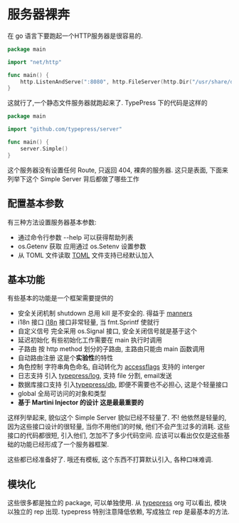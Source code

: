 服务器裸奔
==========

在 go 语言下要跑起一个HTTP服务器是很容易的.
```go
package main

import "net/http"

func main() {
	http.ListenAndServe(":8080", http.FileServer(http.Dir("/usr/share/doc")))
}
```
这就行了,一个静态文件服务器就跑起来了. TypePress 下的代码是这样的
```go
package main

import "github.com/typepress/server"

func main() {
    server.Simple()
}
```
这个服务器没有设置任何 Route, 只返回 404, 裸奔的服务器. 这只是表面, 下面来列举下这个 Simple Server 背后都做了哪些工作

## 配置基本参数
有三种方法设置服务器基本参数:

 - 通过命令行参数 --help 可以获得帮助列表
 - os.Getenv 获取 应用通过 os.Setenv 设置参数
 - 从 TOML 文件读取 [TOML][1] 文件支持已经默认加入

## 基本功能
有些基本的功能是一个框架需要提供的

 - 安全关闭机制 shutdown 总用 kill 是不安全的. 得益于 [manners][2]
 - i18n 接口 [i18n][3] 接口非常轻量, 当 fmt.Sprintf 使就行
 - 自定义信号 完全采用 os.Signal 接口, 安全关闭信号就是基于这个
 - 延迟初始化 有些初始化工作需要在 main 执行时调用
 - 子路由 按 http method 划分的子路由, 主路由只能由 main 函数调用
 - 自动路由注册 这是个**实验性**的特性
 - 角色控制 字符串角色命名, 自动转化为 [accessflags][4] 支持的 interger
 - 日志支持 引入 [typepress/log][5], 支持 file 分割, email发送
 - 数据库接口支持 引入[typepress/db][6], 即便不需要也不必担心, 这是个轻量接口
 - global 全局可访问的对象和类型
 - **基于 Martini Injector 的设计 这是最最重要的**

这样列举起来, 貌似这个 Simple Server 貌似已经不轻量了. 不! 他依然是轻量的, 因为这些接口设计的很轻量, 当你不用他们的时候, 他们不会产生过多的消耗. 这些接口的代码都很短, 引入他们, 怎加不了多少代码空间.
应该可以看出仅仅是这些基础的功能已经形成了一个服务器框架.

这些都已经准备好了. 哦还有模板, 这个东西不打算默认引入, 各种口味难调.

## 模块化
这些很多都是独立的 package, 可以单独使用. 从 [typepress][7] org 可以看出, 模块以独立的 rep 出现.
typepress 特别注意降低依赖, 写成独立 rep 是最基本的方法.

  [1]: https://github.com/mojombo/toml
  [2]: github.com/braintree/manners
  [3]: https://github.com/typepress/i18n
  [4]: https://github.com/typepress/accessflags
  [5]: https://github.com/typepress/log
  [6]: https://github.com/typepress/db
  [7]: https://github.com/typepress